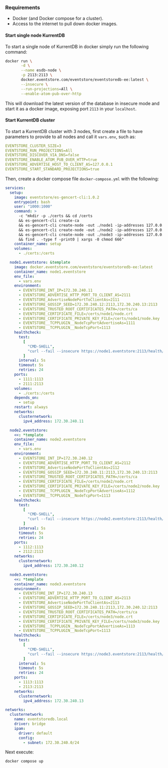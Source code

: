 <!-- #region requirements -->
### Requirements

- Docker (and Docker compose for a cluster).
- Access to the internet to pull down docker images.
<!-- #endregion requirements -->

<!-- #region singlenode -->
#### Start single node KurrentDB
To start a single node of KurrentDB in docker simply run the following command:

```bash
docker run \
       -d \
       --name esdb-node \
       -p 2113:2113 \
       docker.eventstore.com/eventstore/eventstoredb-ee:latest \
       --insecure \
       --run-projections=All \
       --enable-atom-pub-over-http
```

This will download the latest version of the database in insecure mode and start it as a docker image, exposing port `2113` in your `localhost`.

<!-- #endregion singlenode -->

<!-- #region cluster -->
#### Start KurrentDB cluster
To start a KurrentDB cluster with 3 nodes, first create a file to have parameters to provide to all nodes and call it `vars.env`, such as:

```yaml
EVENTSTORE_CLUSTER_SIZE=3
EVENTSTORE_RUN_PROJECTIONS=All
EVENTSTORE_DISCOVER_VIA_DNS=false
EVENTSTORE_ENABLE_ATOM_PUB_OVER_HTTP=true
EVENTSTORE_ADVERTISE_HOST_TO_CLIENT_AS=127.0.0.1
EVENTSTORE_START_STANDARD_PROJECTIONS=true
```

Then, create a docker compose file `docker-compose.yml` with the following:

```yaml
services:
  setup:
    image: eventstore/es-gencert-cli:1.0.2
    entrypoint: bash
    user: "1000:1000"
    command: >
      -c "mkdir -p ./certs && cd /certs
      && es-gencert-cli create-ca
      && es-gencert-cli create-node -out ./node1 -ip-addresses 127.0.0.1,172.30.240.11 -dns-names localhost
      && es-gencert-cli create-node -out ./node2 -ip-addresses 127.0.0.1,172.30.240.12 -dns-names localhost
      && es-gencert-cli create-node -out ./node3 -ip-addresses 127.0.0.1,172.30.240.13 -dns-names localhost
      && find . -type f -print0 | xargs -0 chmod 666"
    container_name: setup
    volumes:
      - ./certs:/certs

  node1.eventstore: &template
    image: docker.eventstore.com/eventstore/eventstoredb-ee:latest
    container_name: node1.eventstore
    env_file:
      - vars.env
    environment:
      - EVENTSTORE_INT_IP=172.30.240.11
      - EVENTSTORE_ADVERTISE_HTTP_PORT_TO_CLIENT_AS=2111
      - EVENTSTORE_AdvertiseNodePortToClientAs=2111
      - EVENTSTORE_GOSSIP_SEED=172.30.240.12:2113,172.30.240.13:2113
      - EVENTSTORE_TRUSTED_ROOT_CERTIFICATES_PATH=/certs/ca
      - EVENTSTORE_CERTIFICATE_FILE=/certs/node1/node.crt
      - EVENTSTORE_CERTIFICATE_PRIVATE_KEY_FILE=/certs/node1/node.key
      - EVENTSTORE__TCPPLUGIN__NodeTcpPortAdvertiseAs=1111
      - EVENTSTORE__TCPPLUGIN__NodeTcpPort=1113
    healthcheck:
      test:
        [
          "CMD-SHELL",
          "curl --fail --insecure https://node1.eventstore:2113/health/live || exit 1",
        ]
      interval: 5s
      timeout: 5s
      retries: 24
    ports:
      - 1111:1113
      - 2111:2113
    volumes:
      - ./certs:/certs
    depends_on:
      - setup
    restart: always
    networks:
      clusternetwork:
        ipv4_address: 172.30.240.11

  node2.eventstore:
    <<: *template
    container_name: node2.eventstore
    env_file:
      - vars.env
    environment:
      - EVENTSTORE_INT_IP=172.30.240.12
      - EVENTSTORE_ADVERTISE_HTTP_PORT_TO_CLIENT_AS=2112
      - EVENTSTORE_AdvertiseNodePortToClientAs=2112
      - EVENTSTORE_GOSSIP_SEED=172.30.240.11:2113,172.30.240.13:2113
      - EVENTSTORE_TRUSTED_ROOT_CERTIFICATES_PATH=/certs/ca
      - EVENTSTORE_CERTIFICATE_FILE=/certs/node2/node.crt
      - EVENTSTORE_CERTIFICATE_PRIVATE_KEY_FILE=/certs/node2/node.key
      - EVENTSTORE__TCPPLUGIN__NodeTcpPortAdvertiseAs=1112
      - EVENTSTORE__TCPPLUGIN__NodeTcpPort=1113
    healthcheck:
      test:
        [
          "CMD-SHELL",
          "curl --fail --insecure https://node2.eventstore:2113/health/live || exit 1",
        ]
      interval: 5s
      timeout: 5s
      retries: 24
    ports:
      - 1112:1113
      - 2112:2113
    networks:
      clusternetwork:
        ipv4_address: 172.30.240.12

  node3.eventstore:
    <<: *template
    container_name: node3.eventstore
    environment:
      - EVENTSTORE_INT_IP=172.30.240.13
      - EVENTSTORE_ADVERTISE_HTTP_PORT_TO_CLIENT_AS=2113
      - EVENTSTORE_AdvertiseNodePortToClientAs=2113
      - EVENTSTORE_GOSSIP_SEED=172.30.240.11:2113,172.30.240.12:2113
      - EVENTSTORE_TRUSTED_ROOT_CERTIFICATES_PATH=/certs/ca
      - EVENTSTORE_CERTIFICATE_FILE=/certs/node3/node.crt
      - EVENTSTORE_CERTIFICATE_PRIVATE_KEY_FILE=/certs/node3/node.key
      - EVENTSTORE__TCPPLUGIN__NodeTcpPortAdvertiseAs=1113
      - EVENTSTORE__TCPPLUGIN__NodeTcpPort=1113
    healthcheck:
      test:
        [
          "CMD-SHELL",
          "curl --fail --insecure https://node3.eventstore:2113/health/live || exit 1",
        ]
      interval: 5s
      timeout: 5s
      retries: 24
    ports:
      - 1113:1113
      - 2113:2113
    networks:
      clusternetwork:
        ipv4_address: 172.30.240.13

networks:
  clusternetwork:
    name: eventstoredb.local
    driver: bridge
    ipam:
      driver: default
      config:
        - subnet: 172.30.240.0/24

```


Next execute:

```bash
docker compose up
```

<!-- #endregion cluster -->